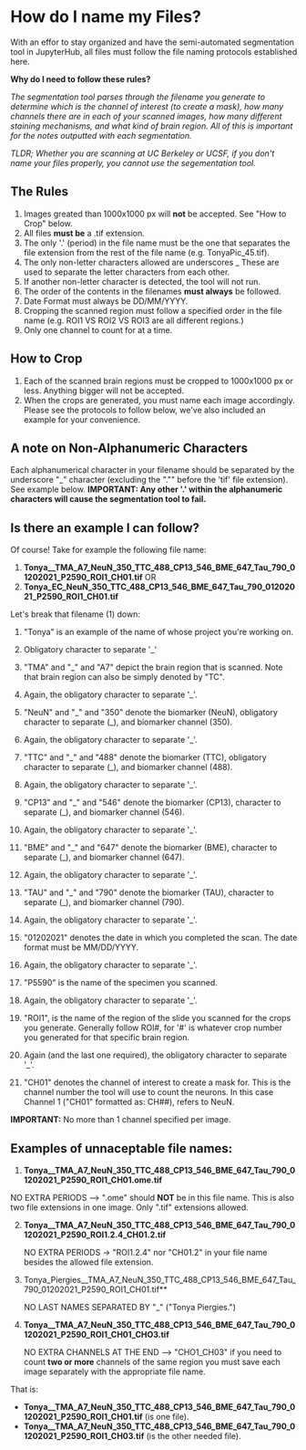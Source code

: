 # How do I name my Files?

With an effor to stay organized and have the semi-automated segmentation tool in JupyterHub, all files must follow the file naming protocols established here. 

**Why do I need to follow these rules?**

*The segmentation tool parses through the filename you generate to determine which is the channel of interest (to create a mask), how many channels there are in each of your scanned images, how many different staining mechanisms, and what kind of brain region. All of this is important for the notes outputted with each segmentation.*

*TLDR; Whether you are scanning at UC Berkeley or UCSF, if you don't name your files properly, you cannot use the segementation tool.*


## The Rules

1. Images greated than 1000x1000 px will **not** be accepted. See "How to Crop" below. 
2. All files **must be** a .tif extension.
3. The only '.' (period) in the file name must be the one that separates the file extension from the rest of the file name (e.g. TonyaPic_45.tif).
4. The only non-letter characters allowed are underscores _ These are used to separate the letter characters from each other.
5. If another non-letter character is detected, the tool will not run. 
6. The order of the contents in the filenames **must always** be followed.
7. Date Format must always be DD/MM/YYYY.
8. Cropping the scanned region must follow a specified order in the file name (e.g. ROI1 VS ROI2 VS ROI3 are all different regions.)
9. Only one channel to count for at a time. 


## How to Crop

1. Each of the scanned brain regions must be cropped to 1000x1000 px or less. Anything bigger will not be accepted.
2. When the crops are generated, you must name each image accordingly. Please see the protocols to follow below, we've also included an example for your convenience. 


## A note on Non-Alphanumeric Characters

Each alphanumerical character in your filename should be separated by the underscore "\_" character (excluding the "."" before the 'tif' file extension). See example below.
**IMPORTANT: Any other '.' within the alphanumeric characters will cause the segmentation tool to fail.**


## Is there an example I can follow?

Of course! 
Take for example the following file name:

1. **Tonya__TMA_A7_NeuN_350_TTC_488_CP13_546_BME_647_Tau_790_01202021_P2590_ROI1_CH01.tif**
OR
2. **Tonya\_EC_NeuN_350_TTC_488_CP13_546_BME_647_Tau_790_01202021_P2590_ROI1_CH01.tif**

Let's break that filename (1) down:

1. "Tonya" is an example of the name of whose project you're working on.
 
2. Obligatory character to separate '\_'

3. "TMA" and "\_" and "A7" depict the brain region that is scanned. Note that brain region can also be simply denoted by "TC".
 
4. Again, the obligatory character to separate '\_'.

5. "NeuN" and "\_" and "350" denote the biomarker (NeuN), obligatory character to separate (\_), and biomarker channel (350).

6. Again, the obligatory character to separate '\_'.

7. "TTC" and "\_" and "488" denote the biomarker (TTC), obligatory character to separate (\_), and biomarker channel (488).

8. Again, the obligatory character to separate '\_'.

9. "CP13" and "\_" and "546" denote the biomarker (CP13), character to separate (\_), and biomarker channel (546).

10. Again, the obligatory character to separate '\_'.

11. "BME" and "\_" and "647" denote the biomarker (BME), character to separate (\_), and biomarker channel (647).

12. Again, the obligatory character to separate '\_'.

13. "TAU" and "\_" and "790" denote the biomarker (TAU), character to separate (\_), and biomarker channel (790).

14. Again, the obligatory character to separate '\_'.

15. "01202021" denotes the date in which you completed the scan. The date format must be MM/DD/YYYY.

16. Again, the obligatory character to separate '\_'.

17. "P5590" is the name of the specimen you scanned.

18. Again, the obligatory character to separate '\_'.

19. "ROI1", is the name of the region of the slide you scanned for the crops you generate. Generally follow ROI#, for '#' is whatever crop number you generated for that specific brain region.

20. Again (and the last one required), the obligatory character to separate '\_'.

21. "CH01" denotes the channel of interest to create a mask for. This is the channel number the tool will use to count the neurons. In this case Channel 1 ("CH01" formatted as: CH##), refers to NeuN. 


**IMPORTANT:** No more than 1 channel specified per image. 

## Examples of unnaceptable file names:

1. **Tonya__TMA_A7_NeuN_350_TTC_488_CP13_546_BME_647_Tau_790_01202021_P2590_ROI1_CH01.ome.tif**

NO EXTRA PERIODS --> ".ome" should **NOT** be in this file name. This is also two file extensions in one image. Only ".tif" extensions allowed.

2. **Tonya__TMA_A7_NeuN_350_TTC_488_CP13_546_BME_647_Tau_790_01202021_P2590_ROI1.2.4_CH01.2.tif**

    NO EXTRA PERIODS -> "ROI1.2.4" nor "CH01.2" in your file name besides the allowed file extension. 

3. Tonya_Piergies__TMA_A7_NeuN_350_TTC_488_CP13_546_BME_647_Tau_790_01202021_P2590_ROI1_CH01.tif**

    NO LAST NAMES SEPARATED BY "\_" ("Tonya Piergies.")

4. **Tonya__TMA_A7_NeuN_350_TTC_488_CP13_546_BME_647_Tau_790_01202021_P2590_ROI1_CH01_CHO3.tif**

    NO EXTRA CHANNELS AT THE END --> "CHO1_CH03" if you need to count **two or more** channels of the same region you must save each image separately with the  appropriate file name. 

That is:

- **Tonya__TMA_A7_NeuN_350_TTC_488_CP13_546_BME_647_Tau_790_01202021_P2590_ROI1_CH01.tif** (is one file).
- **Tonya__TMA_A7_NeuN_350_TTC_488_CP13_546_BME_647_Tau_790_01202021_P2590_ROI1_CH03.tif** (is the other needed file).
